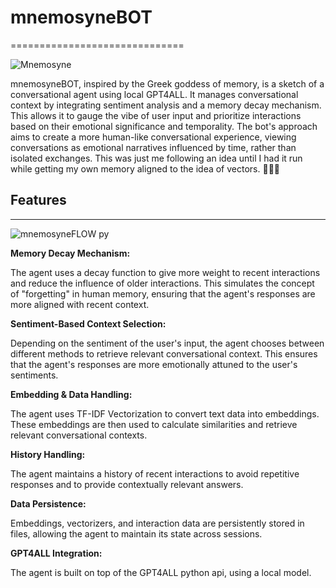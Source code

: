 # mnemosyneBOT
==============================

![Mnemosyne](https://github.com/EveryOneIsGross/mnemosyneBOT/assets/23621140/3859e884-143e-46a1-9281-a474dbd98add)

mnemosyneBOT, inspired by the Greek goddess of memory, is a sketch of a conversational agent using local GPT4ALL. It manages conversational context by integrating sentiment analysis and a memory decay mechanism. This allows it to gauge the vibe of user input and prioritize interactions based on their emotional significance and temporality. The bot's approach aims to create a more human-like conversational experience, viewing conversations as emotional narratives influenced by time, rather than isolated exchanges. This was just me following an idea until I had it run while getting my own memory aligned to the idea of vectors. 📎🧠💅

## Features
--------

![mnemosyneFLOW py](https://github.com/EveryOneIsGross/mnemosyneBOT/assets/23621140/b26d4284-94b3-441b-8764-ac4c579786dc)


**Memory Decay Mechanism:**

 The agent uses a decay function to give more weight to recent interactions and reduce the influence of older interactions. This simulates the concept of "forgetting" in human memory, ensuring that the agent's responses are more aligned with recent context.

**Sentiment-Based Context Selection:**

 Depending on the sentiment of the user's input, the agent chooses between different methods to retrieve relevant conversational context. This ensures that the agent's responses are more emotionally attuned to the user's sentiments.

**Embedding & Data Handling:**

 The agent uses TF-IDF Vectorization to convert text data into embeddings. These embeddings are then used to calculate similarities and retrieve relevant conversational contexts.

**History Handling:**

 The agent maintains a history of recent interactions to avoid repetitive responses and to provide contextually relevant answers.

**Data Persistence:**

 Embeddings, vectorizers, and interaction data are persistently stored in files, allowing the agent to maintain its state across sessions.


**GPT4ALL Integration:**

 The agent is built on top of the GPT4ALL python api, using a local model.




